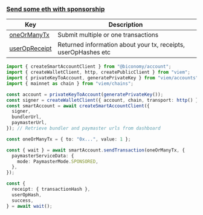 ### [Send some eth with sponsorship](https://bcnmy.github.io/biconomy-client-sdk/classes/BiconomySmartAccountV2.html#sendTransaction)

| Key                                                                               | Description                                                    |
| --------------------------------------------------------------------------------- | -------------------------------------------------------------- |
| [oneOrManyTx](https://bcnmy.github.io/biconomy-client-sdk/types/Transaction.html) | Submit multiple or one transactions                            |
| [userOpReceipt](https://bcnmy.github.io/biconomy-client-sdk/types/UserOpReceipt)  | Returned information about your tx, receipts, userOpHashes etc |

```typescript
import { createSmartAccountClient } from "@biconomy/account";
import { createWalletClient, http, createPublicClient } from "viem";
import { privateKeyToAccount, generatePrivateKey } from "viem/accounts";
import { mainnet as chain } from "viem/chains";

const account = privateKeyToAccount(generatePrivateKey());
const signer = createWalletClient({ account, chain, transport: http() });
const smartAccount = await createSmartAccountClient({
  signer,
  bundlerUrl,
  paymasterUrl,
}); // Retrieve bundler and paymaster urls from dashboard

const oneOrManyTx = { to: "0x...", value: 1 };

const { wait } = await smartAccount.sendTransaction(oneOrManyTx, {
  paymasterServiceData: {
    mode: PaymasterMode.SPONSORED,
  },
});

const {
  receipt: { transactionHash },
  userOpHash,
  success,
} = await wait();
```
